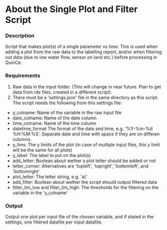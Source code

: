 About the Single Plot and Filter Script
==========================================================================

### Description ###
Script that makes plot(s) of a single parameter vs time. This is used when
adding a plot from the raw data to the labelling report, and/or when
filtering out data (due to low water flow, sensor on land etc.) before
processing in QuinCe.

### Requirements ###
1. Raw data in the input folder. (This will change in near future. Plan to get
data from rds files, created in a different script).
2. There must be a 'settings.json' file in the same directory as this script.
The script needs the following from this settings file:
- y_colname: Name of the variable in the raw input file
- date_colname: Name of the date column
- time_colname: Name of the time column
- datetime_format The format of the date and time, e.g. '%Y-%m-%d %H:%M:%S'.
Separate date and time with space if they are on differen columns.
- y_lims: The y limits of the plot (in case of multiple input files, this y
limit will be the same for all plots)
- y_label: The label to put on the plot(s)
- add_letter: Boolean about wether a plot letter should be added or not
- letter_corner: Alternatives are 'topleft', 'topright', 'bottomleft', and
'bottomright'
- plot_letter: The letter string, e.g. 'a)'
- add_filter: Boolean about wether the script should output filtered data
- filter_lim_low and filter_lim_high: The thresholds for the filtering on the
variable in the 'y_colname'

### Output ###
Output one plot per input file of the chosen variable, and if stated in the
settings, one filtered datafile per input datafile.